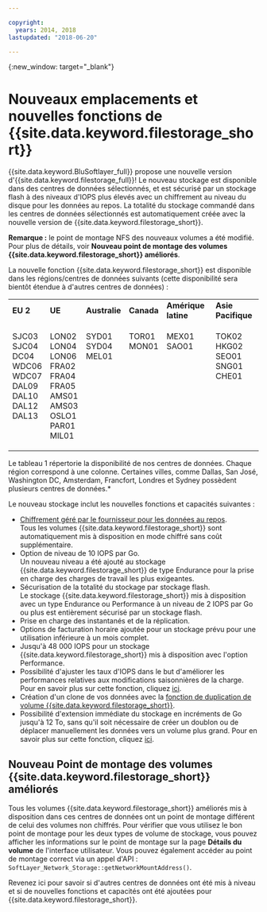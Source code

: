 ```yaml
---

copyright:
  years: 2014, 2018
lastupdated: "2018-06-20"

---
```

{:new_window: target="_blank"}

# Nouveaux emplacements et nouvelles fonctions de {{site.data.keyword.filestorage_short}}

{{site.data.keyword.BluSoftlayer_full}} propose une nouvelle version d'{{site.data.keyword.filestorage_full}}! Le nouveau stockage est disponible dans des centres de données sélectionnés, et est sécurisé par un stockage flash à des niveaux d'IOPS plus élevés avec un chiffrement au niveau du disque pour les données au repos. La totalité du stockage commandé dans les centres de données sélectionnés est automatiquement créée avec la nouvelle version de {{site.data.keyword.filestorage_short}}.

**Remarque :** le point de montage NFS des nouveaux volumes a été modifié. Pour plus de détails, voir **Nouveau point de montage des volumes {{site.data.keyword.filestorage_short}} améliorés**.

La nouvelle fonction {{site.data.keyword.filestorage_short}} est disponible dans les régions/centres de données suivants (cette disponibilité sera bientôt étendue à d'autres centres de données) :

<table role="presentation">
	<tr>
		<td><strong>EU 2</strong></td>
		<td><strong>UE</strong></td>
		<td><strong>Australie</strong></td>
		<td><strong>Canada</strong></td>
		<td><strong>Amérique latine</strong></td>
		<td><strong>Asie Pacifique</strong></td>
	</tr>
	<tr>
		<td><p>SJC03<br />
			SJC04<br />
			DC04<br />
			WDC06<br />
			WDC07<br />
			DAL09<br />
			DAL10<br />
			DAL12<br />
			DAL13<br /><br /><br /></p>
		</td>
		<td><p>LON02<br />
			LON04<br />
			LON06<br />
			FRA02<br />
			FRA04<br />
			FRA05<br />
			AMS01<br />
			AMS03<br />
			OSLO1<br />
			PAR01<br />
			MIL01<br /></p>
		</td>
		<td><p>SYD01<br />
			SYD04<br />
			MEL01<br /><br /><br /><br /><br /><br /><br /><br /><br /></p>
		</td>
		<td><p>TOR01<br />
			MON01<br /><br /><br /><br /><br /><br /><br /><br /><br /><br /></p>
		</td>
		<td><p>MEX01<br />
			SAO01<br /><br /><br /><br /><br /><br /><br /><br /><br /><br /></p>
		</td>
		<td><p>TOK02<br />
			HKG02<br />
			SEO01<br />
			SNG01<br />
			CHE01<br /><br /><br /><br /><br /><br /><br /></p>
		</td>
	</tr>
</table>

Le tableau 1 répertorie la disponibilité de nos centres de données. Chaque région correspond à une colonne. Certaines villes, comme Dallas, San José, Washington DC, Amsterdam, Francfort, Londres et Sydney possèdent plusieurs centres de données.*

Le nouveau stockage inclut les nouvelles fonctions et capacités suivantes :

- [Chiffrement géré par le fournisseur pour les données au repos](block-file-storage-encryption-rest.html). <br/> Tous les volumes {{site.data.keyword.filestorage_short}} sont automatiquement mis à disposition en mode chiffré sans coût supplémentaire.
- Option de niveau de 10 IOPS par Go. <br/> Un nouveau niveau a été ajouté au stockage {{site.data.keyword.filestorage_short}} de type Endurance pour la prise en charge des charges de travail les plus exigeantes.
- Sécurisation de la totalité du stockage par stockage flash. <br/> Le stockage {{site.data.keyword.filestorage_short}} mis à disposition avec un type Endurance ou Performance à un niveau de 2 IOPS par Go ou plus est entièrement sécurisé par un stockage flash.
- Prise en charge des instantanés et de la réplication.
- Options de facturation horaire ajoutée pour un stockage prévu pour une utilisation inférieure à un mois complet.
- Jusqu'à 48 000 IOPS pour un stockage {{site.data.keyword.filestorage_short}} mis à disposition avec l'option Performance.
- Possibilité d'ajuster les taux d'IOPS dans le but d'améliorer les performances relatives aux modifications saisonnières de la charge. Pour en savoir plus sur cette fonction, cliquez [ici](adjustable-iops.html).
- Création d'un clone de vos données avec la [fonction de duplication de volume {{site.data.keyword.filestorage_short}}](how-to-create-duplicate-volume.html).
- Possibilité d'extension immédiate du stockage en incréments de Go jusqu'à 12 To, sans qu'il soit nécessaire de créer un doublon ou de déplacer manuellement les données vers un volume plus grand. Pour en savoir plus sur cette fonction, cliquez [ici](expandable_file_storage.html).

## Nouveau Point de montage des volumes {{site.data.keyword.filestorage_short}} améliorés

Tous les volumes {{site.data.keyword.filestorage_short}} améliorés mis à disposition dans ces centres de données ont un point de montage différent de celui des volumes non chiffrés. Pour vérifier que vous utilisez le bon point de montage pour les deux types de volume de stockage, vous pouvez afficher les informations sur le point de montage sur la page **Détails du volume** de l'interface utilisateur. Vous pouvez également accéder au point de montage correct via un appel d'API : `SoftLayer_Network_Storage::getNetworkMountAddress()`.

Revenez ici pour savoir si d'autres centres de données ont été mis à niveau et si de nouvelles fonctions et capacités ont été ajoutées pour  {{site.data.keyword.filestorage_short}}.
